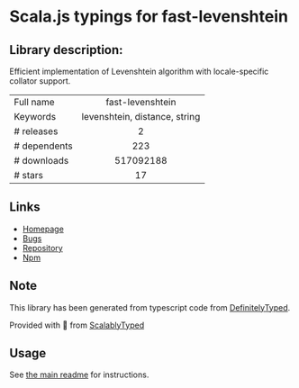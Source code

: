 
# Scala.js typings for fast-levenshtein


## Library description:
Efficient implementation of Levenshtein algorithm  with locale-specific collator support.

|                    |                 |
| ------------------ | :-------------: |
| Full name          | fast-levenshtein |
| Keywords           | levenshtein, distance, string |
| # releases         | 2 |
| # dependents       | 223 |
| # downloads        | 517092188 |
| # stars            | 17 |

## Links
- [Homepage](https://github.com/hiddentao/fast-levenshtein#readme)
- [Bugs](https://github.com/hiddentao/fast-levenshtein/issues)
- [Repository](https://github.com/hiddentao/fast-levenshtein)
- [Npm](https://www.npmjs.com/package/fast-levenshtein)
    


## Note
This library has been generated from typescript code from [DefinitelyTyped](https://definitelytyped.org).

Provided with :purple_heart: from [ScalablyTyped](https://github.com/oyvindberg/ScalablyTyped)

## Usage
See [the main readme](../../readme.md) for instructions.


